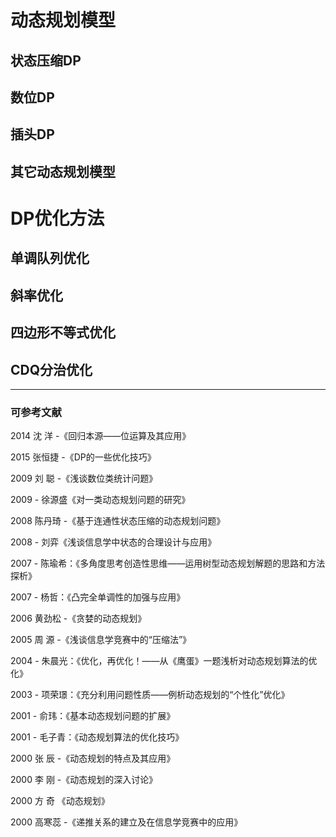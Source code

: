 # 动态规划模型

## 状态压缩DP

## 数位DP

## 插头DP

## 其它动态规划模型

# DP优化方法

## 单调队列优化

## 斜率优化

## 四边形不等式优化

## CDQ分治优化

***

### 可参考文献

2014 沈  洋 -《回归本源——位运算及其应用》

2015 张恒捷 -《DP的一些优化技巧》

2009 刘  聪 -《浅谈数位类统计问题》

2009 - 徐源盛《对一类动态规划问题的研究》

2008 陈丹琦 -《基于连通性状态压缩的动态规划问题》

2008 - 刘弈《浅谈信息学中状态的合理设计与应用》

2007 - 陈瑜希：《多角度思考创造性思维——运用树型动态规划解题的思路和方法探析》

2007 - 杨哲：《凸完全单调性的加强与应用》

2006 黄劲松 -《贪婪的动态规划》

2005 周  源 -《浅谈信息学竞赛中的“压缩法”》

2004 - 朱晨光：《优化，再优化！——从《鹰蛋》一题浅析对动态规划算法的优化》

2003 - 项荣璟：《充分利用问题性质——例析动态规划的“个性化”优化》

2001 - 俞玮：《基本动态规划问题的扩展》

2001 - 毛子青：《动态规划算法的优化技巧》

2000 张  辰 -《动态规划的特点及其应用》

2000 李  刚 -《动态规划的深入讨论》

2000 方  奇 《动态规划》

2000 高寒蕊 -《递推关系的建立及在信息学竞赛中的应用》

